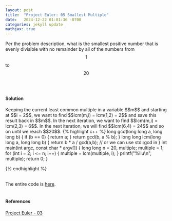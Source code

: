 ```yaml
---
layout: post
title:  "Project Euler: 05 Smallest Multiple"
date:   2024-12-22 01:01:36 -0700
categories: jekyll update
mathjax: true
---
```

Per the problem description, what is the smallest positive number that is evenly divisible with no remainder by all of the numbers from $$1$$ to $$20$$
<br>
<br>
<!------------------------------------------------------------------------------------>
<h4><b>Solution</b></h4>
Keeping the current least common multiple in a variable $$m$$ and starting at $$i = 2$$, we want to find $$lcm(m,i) = lcm(1,2) = 2$$ and save this result back in $$m$$. In the next iteration, we want to find $$lcm(m,i) = lcm(2,3) = 6$$. In the next iteration, we will find $$lcm(6,4) = 24$$ and so on until we reach $$20$$. 
{% highlight c++ %}
long gcd(long long a, long long b) {
    if (b == 0) {
        return a;
    }
    return gcd(b, a % b);
}
long long lcm(long long a, long long b) {
    return b * a / gcd(a,b); // or we can use std::gcd in <numeric>
}
int main(int argc, const char * argv[]) {
    long long n = 20, multiple;
    multiple = 1;
    for (int i = 2; i <= n; i++) {
        multiple = lcm(multiple, i);
    }
    printf("%llu\n", multiple);
    return 0;
}

{% endhighlight %}
<br>
<br>
<!------------------------------------------------------------------------------------>
The entire code is <a href="https://github.com/strncat/project-euler/blob/main/0005-smallest-multiple.cpp">here</a>.
<br>
<br>
<!------------------------------------------------------------------------------------>
<h4><b>References</b></h4>
<a href="https://projecteuler.net/problem=3">Project Euler - 03</a>
<br>
<br>


